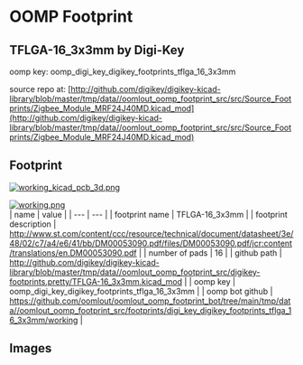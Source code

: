 # OOMP Footprint  
## TFLGA-16_3x3mm  by Digi-Key  
  
oomp key: oomp_digi_key_digikey_footprints_tflga_16_3x3mm  
  
source repo at: [http://github.com/digikey/digikey-kicad-library/blob/master/tmp/data//oomlout_oomp_footprint_src/src/Source_Footprints/Zigbee_Module_MRF24J40MD.kicad_mod](http://github.com/digikey/digikey-kicad-library/blob/master/tmp/data//oomlout_oomp_footprint_src/src/Source_Footprints/Zigbee_Module_MRF24J40MD.kicad_mod)  
## Footprint  
  
[![working_kicad_pcb_3d.png](working_kicad_pcb_3d_600.png)](working_kicad_pcb_3d.png)  
  
[![working.png](working_600.png)](working.png)  
| name | value | 
| --- | --- | 
| footprint name | TFLGA-16_3x3mm | 
| footprint description | http://www.st.com/content/ccc/resource/technical/document/datasheet/3e/48/02/c7/a4/e6/41/bb/DM00053090.pdf/files/DM00053090.pdf/jcr:content/translations/en.DM00053090.pdf | 
| number of pads | 16 | 
| github path | http://github.com/digikey/digikey-kicad-library/blob/master/tmp/data//oomlout_oomp_footprint_src/digikey-footprints.pretty/TFLGA-16_3x3mm.kicad_mod | 
| oomp key | oomp_digi_key_digikey_footprints_tflga_16_3x3mm | 
| oomp bot github | https://github.com/oomlout/oomlout_oomp_footprint_bot/tree/main/tmp/data//oomlout_oomp_footprint_src/footprints/digi_key_digikey_footprints_tflga_16_3x3mm/working | 
## Images  
